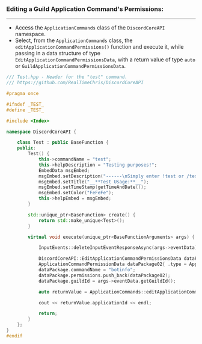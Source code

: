 
### **Editing a Guild Application Command's Permissions:**
---
- Access the `ApplicationCommands` class of the `DiscordCoreAPI` namespace.
- Select, from the `ApplicationCommands` class, the `editApplicationCommandPermissions()` function and execute it, while passing in a data structure of type `EditApplicationCommandPermissionsData`, with a return value of type `auto` or `GuildApplicationCommandPermissionsData`.

```cpp
/// Test.hpp - Header for the "test" command.
/// https://github.com/RealTimeChris/DiscordCoreAPI

#pragma once

#ifndef _TEST_
#define _TEST_

#include <Index>

namespace DiscordCoreAPI {

	class Test : public BaseFunction {
	public:
		Test() {
			this->commandName = "test";
			this->helpDescription = "Testing purposes!";
			EmbedData msgEmbed;
			msgEmbed.setDescription("------\nSimply enter !test or /test!\n------");
			msgEmbed.setTitle("__**Test Usage:**__");
			msgEmbed.setTimeStamp(getTimeAndDate());
			msgEmbed.setColor("FeFeFe");
			this->helpEmbed = msgEmbed;
		}

		std::unique_ptr<BaseFunction> create() {
			return std::make_unique<Test>();
		}

		virtual void execute(unique_ptr<BaseFunctionArguments> args) {

			InputEvents::deleteInputEventResponseAsync(args->eventData).get();

			DiscordCoreAPI::EditApplicationCommandPermissionsData dataPackage;
			ApplicationCommandPermissionData dataPackage02{ .type = ApplicationCommandPermissionType::User,.permission = true, .id = "859853159115259905" };
			dataPackage.commandName = "botinfo";
			dataPackage.permissions.push_back(dataPackage02);
			dataPackage.guildId = args->eventData.getGuildId();

			auto returnValue = ApplicationCommands::editApplicationCommandPermissions(dataPackage);

			cout << returnValue.applicationId << endl;

			return;
		}
	};
}
#endif
```
